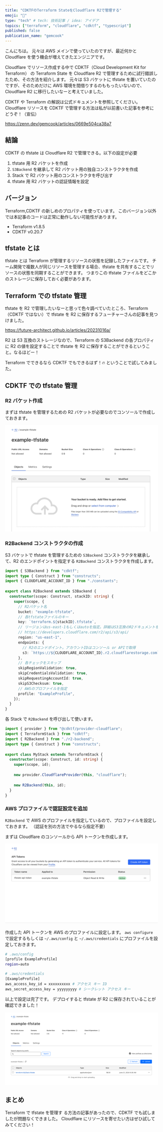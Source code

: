 ```yaml
---
title: "CDKTFのTerraform StateをCloudflare R2で管理する"
emoji: "🔖"
type: "tech" # tech: 技術記事 / idea: アイデア
topics: ["terraform", "cloudflare", "cdktf", "typescript"]
published: false
publication_name: "gemcook"
---
```


こんにちは。
元々は AWS メインで使っていたのですが、最近何かと Cloudflare を使う機会が増えてきたエンジニアです。

Cloudflare でリソース作成する中で CDKTF（Cloud Development Kit for Terraform） の Terraform State を Cloudflare R2 で管理するために試行錯誤したため、その方法を紹介します。
元々は S3 バケットに tfstate を置いていたのですが、そのためだけに AWS 環境を間借りするのももったいないので、Cloudflare R2 に移行したいなーと考えていました。

CDKTF や Terraform の解説は公式ドキュメントを参照してください。
Cloudflare リソースを CDKTF で管理する方法は私が以前書いた記事を参考にどうぞ！（宣伝）

https://zenn.dev/gemcook/articles/0669e504ca38a7

## 結論

CDKTF の tfstate は Cloudflare R2 で管理できる。以下の設定が必要

1. tfstate 用 R2 バケットを作成
2. `S3Backend` を継承して R2 バケット用の独自コンストラクタを作成
3. Stack で R2 バケット用のコンストラクタを呼び出す
4. tfstate 用 R2 バケットの認証情報を設定

## バージョン

Terraform,CDKTF の新しめのプロパティを使っています。
このバージョン以外では本記事のコードは正常に動作しない可能性があります。

- Terraform v1.8.5
- CDKTF v0.20.7

## tfstate とは

tfstate とは Terraform が管理するリソースの状態を記録したファイルです。
チーム開発で複数人が同じリソースを管理する場合、tfstate を共有することでリソースの状態を同期することができます。
つまりこの tfstate ファイルをどこかのストレージに保存しておく必要があります。

## Terraform での tfstate 管理

tfstate を R2 で管理したいなーと思って色々調べていたところ、Terraform（CDKTF ではない）で tfstate を R2 に保存するフューチャーさんの記事を見つけました。

https://future-architect.github.io/articles/20231016a/

R2 は S3 互換のストレージなので、Terraform の S3Backend の各プロパティに R2 の値を設定することで tfstate を R2 に保存することができるということ。なるほどー！

Terraform でできるなら CDKTF でもできるはず！🔥
ということで試してみました。

## CDKTF での tfstate 管理

### R2 バケット作成

まずは tfstate を管理するための R2 バケットが必要なのでコンソールで作成しておきます。

![](/images/cdktf-tfstate/example-tfstate.png)

### R2Backend コンストラクタの作成

S3 バケットで tfstate を管理するための `S3Backend` コンストラクタを継承して、R2 のエンドポイントを指定する `R2Backend` コンストラクタを作成します。

```ts:r2-backend.ts
import { S3Backend } from "cdktf";
import type { Construct } from "constructs";
import { CLOUDFLARE_ACCOUNT_ID } from "./constants";

export class R2Backend extends S3Backend {
  constructor(scope: Construct, stackID: string) {
    super(scope, {
      // R2バケット名
      bucket: "example-tfstate",
      // 各tfstateファイルのキー
      key: `terraform.${stackID}.tfstate`,
      // リージョンはus-east-1もしくはautoを指定。詳細はS3互換のR2ドキュメントを参照
      // https://developers.cloudflare.com/r2/api/s3/api/
      region: "us-east-1",
      endpoints: {
        // R2のエンドポイント。アカウントIDはコンソール or APIで取得
        s3: `https://${CLOUDFLARE_ACCOUNT_ID}.r2.cloudflarestorage.com`,
      },
      // 各チェックをスキップ
      skipRegionValidation: true,
      skipCredentialsValidation: true,
      skipRequestingAccountId: true,
      skipS3Checksum: true,
      // AWSのプロファイルを指定
      profile: "ExampleProfile",
    });
  }
}
```

各 Stack で `R2Backend` を呼び出して使います。

```ts:my-stack.ts
import { provider } from "@cdktf/provider-cloudflare";
import { TerraformStack } from "cdktf";
import { R2Backend } from "./r2-backend";
import type { Construct } from "constructs";

export class MyStack extends TerraformStack {
  constructor(scope: Construct, id: string) {
    super(scope, id);

    new provider.CloudflareProvider(this, "cloudflare");

    new R2Backend(this, id);
  }
}
```

### AWS プロファイルで認証設定を追加

`R2Backend` で AWS のプロファイルを指定しているので、プロファイルを設定しておきます。
（認証を別の方法でやるなら指定不要）

まずは Cloudflare のコンソールから API トークンを作成します。

![](/images/cdktf-tfstate/example-api-token.png)

作成した API トークンを AWS のプロファイルに設定します。
`aws configure` で設定するもしくは `~/.aws/config` と `~/.aws/credentials` にプロファイルを設定しておきます。

```sh
# .aws/config
[profile ExampleProfile]
region=auto
```

```sh
# .aws/credentials
[ExampleProfile]
aws_access_key_id = xxxxxxxxxx # アクセス キー ID
aws_secret_access_key = yyyyyyyyy # シークレット アクセス キー
```

以上で設定は完了です。
デプロイすると tfstate が R2 に保存されていることが確認できました！

![](/images/cdktf-tfstate/complete.png)

## まとめ

Terraform で tfstate を管理す
る方法の記事があったので、CDKTF でも試しましたが問題なくできました。
Cloudflare にリソースを寄せたい方はぜひ試してみてください！

